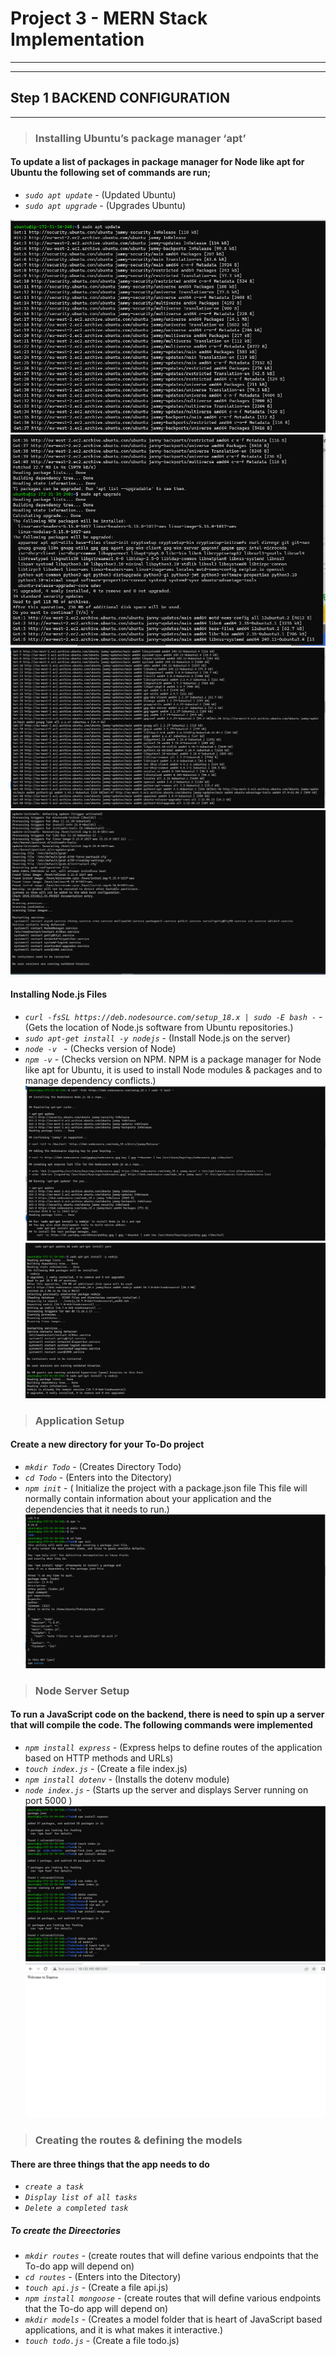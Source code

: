 # Project 3 - MERN Stack Implementation
___
___
## **Step 1 BACKEND CONFIGURATION**
___
>### Installing Ubuntu’s package manager ‘apt’

#### To update a list of packages in package manager for Node like apt for Ubuntu the following set of commands are run;
* *`sudo apt update`* - (Updated Ubuntu)
* *`sudo apt upgrade`* - (Upgrades Ubuntu)

![Sudo apt Install](./Project_3_Images/Backend/sudo%20apt%20install.PNG)
![sudo apt Upgrade](./Project_3_Images/Backend/sudo%20apt%20Upgrade.PNG)
![Sudo apt Upgrade](./Project_3_Images/Backend/sudo%20apt%20Upgrade_1.PNG)
![Sudo apt Upgrade](./Project_3_Images/Backend/sudo%20apt%20Upgrade_2.PNG)
#### Installing Node.js Files
* *`curl -fsSL https://deb.nodesource.com/setup_18.x | sudo -E bash -`* - (Gets the location of Node.js software from Ubuntu repositories.)
* *`sudo apt-get install -y nodejs`* - (Install Node.js on the server)
* *`node -v `* - (Checks version of Node)
* *`npm -v`* - (Checks version on NPM. NPM is a package manager for Node like apt for Ubuntu, it is used to install Node modules & packages and to manage dependency conflicts.)
![Sudo E-Bash](./Project_3_Images/Backend/Sudo%20E%20Bash.PNG)
![Sudo apt get instal node js](./Project_3_Images/Backend/Sudo%20apt%20get%20install%20nodejs.PNG)
>### Application  Setup
#### Create a new directory for your To-Do project
* *`mkdir Todo`* - (Creates Directory Todo)
* *`cd Todo`* - (Enters into the Ditectory)
* *`npm init`* - ( Initialize the project with a package.json file This file will normally contain information about your application and the dependencies that it needs to run.)
![mkdir Todo](./Project_3_Images/Backend/mkdir%20Todo.PNG)
>### Node Server Setup
#### To run a JavaScript code on the backend, there is need to spin up a server that will compile the code. The following commands were implemented
* *`npm install express`* - (Express helps to define routes of the application based on HTTP methods and URLs)
* *`touch index.js`* - (Create a file index.js)
* *`npm install dotenv`* - (Installs the dotenv module)
* *`node index.js`* - (Starts up the server and displays Server running on port 5000 )
![Install express](./Project_3_Images/Backend/Install%20express%20js.PNG)
![Express](./Project_3_Images/Backend/Welcome%20toexpress.PNG)
>### Creating the routes & defining the models
#### There are three things that the app needs to do
* *`create a task`* 
* *`Display list of all tasks`* 
* *`Delete a completed task`* 
##### To create the Direectories
* *`mkdir routes`* - (create routes that will define various endpoints that the To-do app will depend on)
* *`cd routes`* - (Enters into the Ditectory)
* *`touch api.js`* - (Create a file api.js)
* *`npm install mongoose`* - (create routes that will define various endpoints that the To-do app will depend on)
* *`mkdir models`* - (Creates a model folder that is heart of JavaScript based applications, and it is what makes it interactive.)
* *`touch todo.js`* - (Create a file todo.js)
